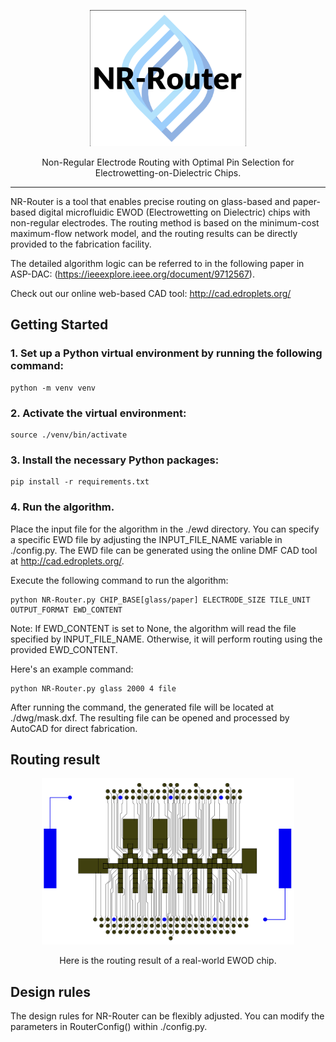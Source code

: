 
<p align="center">
  <img width="250px" src="https://github.com/tommy44458/NR-Router/blob/master/logo.png">
</p>

<p align="center">Non-Regular Electrode Routing with Optimal Pin Selection for Electrowetting-on-Dielectric Chips.</p>

****

NR-Router is a tool that enables precise routing on glass-based and paper-based digital microfluidic EWOD (Electrowetting on Dielectric) chips with non-regular electrodes. The routing method is based on the minimum-cost maximum-flow network model, and the routing results can be directly provided to the fabrication facility.

The detailed algorithm logic can be referred to in the following paper in ASP-DAC: (https://ieeexplore.ieee.org/document/9712567).

Check out our online web-based CAD tool: http://cad.edroplets.org/

## Getting Started

### 1. Set up a Python virtual environment by running the following command:

```shell
python -m venv venv
```

### 2. Activate the virtual environment:

```shell
source ./venv/bin/activate
```

### 3. Install the necessary Python packages:

```shell
pip install -r requirements.txt
```

### 4. Run the algorithm.

Place the input file for the algorithm in the ./ewd directory. You can specify a specific EWD file by adjusting the INPUT_FILE_NAME variable in ./config.py. The EWD file can be generated using the online DMF CAD tool at http://cad.edroplets.org/.

Execute the following command to run the algorithm:

```shell
python NR-Router.py CHIP_BASE[glass/paper] ELECTRODE_SIZE TILE_UNIT OUTPUT_FORMAT EWD_CONTENT
```

Note: If EWD_CONTENT is set to None, the algorithm will read the file specified by INPUT_FILE_NAME. Otherwise, it will perform routing using the provided EWD_CONTENT.

Here's an example command:

```shell
python NR-Router.py glass 2000 4 file
```

After running the command, the generated file will be located at ./dwg/mask.dxf.
The resulting file can be opened and processed by AutoCAD for direct fabrication.

## Routing result

<p align="center">
  <img width="80%" src="https://github.com/tommy44458/NR-Router/blob/master/result.png">
</p>

<p align="center">Here is the routing result of a real-world EWOD chip.</p>

## Design rules
The design rules for NR-Router can be flexibly adjusted. You can modify the parameters in RouterConfig() within ./config.py.

